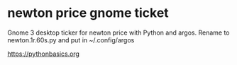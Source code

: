 # newton price gnome ticket 

Gnome 3 desktop ticker for newton price with Python and argos. Rename to newton.1r.60s.py and put in ~/.config/argos

https://pythonbasics.org
